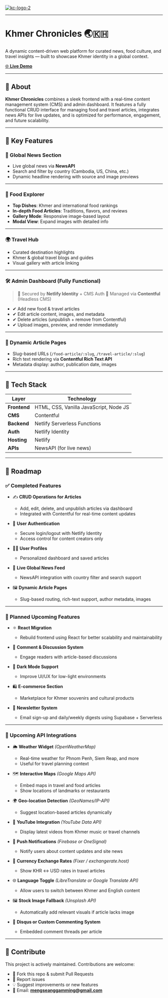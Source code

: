 [![kc-logo-2](https://github.com/user-attachments/assets/0f6fffe4-d5ed-4174-b7d9-9a64da5c76c3)](https://khmerchronicles.netlify.app)

---

# **Khmer Chronicles** 🌏🇰🇭

A dynamic content-driven web platform for curated news, food culture, and travel insights — built to showcase Khmer identity in a global context.

[🌐 **Live Demo**](https://khmerchronicles.netlify.app)

---

## 🧠 About

**Khmer Chronicles** combines a sleek frontend with a real-time content management system (CMS) and admin dashboard. It features a fully functional CRUD interface for managing food and travel articles, integrates news APIs for live updates, and is optimized for performance, engagement, and future scalability.

---

## 🌟 Key Features

### 📰 Global News Section

* Live global news via **NewsAPI**
* Search and filter by country (Cambodia, US, China, etc.)
* Dynamic headline rendering with source and image previews

---

### 🍜 Food Explorer

* **Top Dishes**: Khmer and international food rankings
* **In-depth Food Articles**: Traditions, flavors, and reviews
* **Gallery Mode**: Responsive image-based layout
* **Modal View**: Expand images with detailed info

---

### 🌍 Travel Hub

* Curated destination highlights
* Khmer & global travel blogs and guides
* Visual gallery with article linking

---

### 🛠 Admin Dashboard (Fully Functional)

> 🔐 Secured by **Netlify Identity** + CMS Auth
> 🧠 Managed via **Contentful** (Headless CMS)

* ✔ Add new food & travel articles
* ✔ Edit article content, images, and metadata
* ✔ Delete articles (unpublish + remove from Contentful)
* ✔ Upload images, preview, and render immediately

---

### 📝 Dynamic Article Pages

* Slug-based URLs (`/food-article/:slug`, `/travel-article/:slug`)
* Rich text rendering via **Contentful Rich Text API**
* Metadata display: author, publication date, images
  
---

## 🔧 Tech Stack

| Layer        | Technology                             |
| ------------ | -------------------------------------- |
| **Frontend** | HTML, CSS, Vanilla JavaScript, Node JS |
| **CMS**      | Contentful                             |
| **Backend**  | Netlify Serverless Functions           |
| **Auth**     | Netlify Identity                       |
| **Hosting**  | Netlify                                |
| **APIs**     | NewsAPI (for live news)                |

---

## 🚀 Roadmap

### ✅ Completed Features

- ✍️ **CRUD Operations for Articles**  
  - Add, edit, delete, and unpublish articles via dashboard  
  - Integrated with Contentful for real-time content updates

- 🔐 **User Authentication**  
  - Secure login/logout with Netlify Identity  
  - Access control for content creators only

- 🧑‍💼 **User Profiles**  
  - Personalized dashboard and saved articles

- 📰 **Live Global News Feed**  
  - NewsAPI integration with country filter and search support

- 🖼️ **Dynamic Article Pages**  
  - Slug-based routing, rich-text support, author metadata, images

---

### 🔄 Planned Upcoming Features

- ⚛️ **React Migration**  
  - Rebuild frontend using React for better scalability and maintainability

- 💬 **Comment & Discussion System**  
  - Engage readers with article-based discussions

- 🌙 **Dark Mode Support**  
  - Improve UI/UX for low-light environments

- 🛍️ **E-commerce Section**  
  - Marketplace for Khmer souvenirs and cultural products

- 📧 **Newsletter System**  
  - Email sign-up and daily/weekly digests using Supabase + Serverless

---

### 🔌 Upcoming API Integrations

- 🌦️ **Weather Widget** *(OpenWeatherMap)*  
  - Real-time weather for Phnom Penh, Siem Reap, and more  
  - Useful for travel planning context

- 🗺️ **Interactive Maps** *(Google Maps API)*  
  - Embed maps in travel and food articles  
  - Show locations of landmarks or restaurants

- 🌍 **Geo-location Detection** *(GeoNames/IP-API)*  
  - Suggest location-based articles dynamically

- 🎥 **YouTube Integration** *(YouTube Data API)*  
  - Display latest videos from Khmer music or travel channels

- 🔔 **Push Notifications** *(Firebase or OneSignal)*  
  - Notify users about content updates and site news

- 💱 **Currency Exchange Rates** *(Fixer / exchangerate.host)*  
  - Show KHR ↔ USD rates in travel articles

- 🌐 **Language Toggle** *(LibreTranslate or Google Translate API)*  
  - Allow users to switch between Khmer and English content

- 🖼️ **Stock Image Fallback** *(Unsplash API)*  
  - Automatically add relevant visuals if article lacks image

- 💬 **Disqus or Custom Commenting System**  
  - Embedded comment threads per article

---

## 🤝 Contribute

This project is actively maintained. Contributions are welcome:

* 🔧 Fork this repo & submit Pull Requests
* 🐛 Report issues
* 💡 Suggest improvements or new features
* 📧 Email: **[mengseanggamming@gmail.com](mailto:mengseanggamming@gmail.com)**


